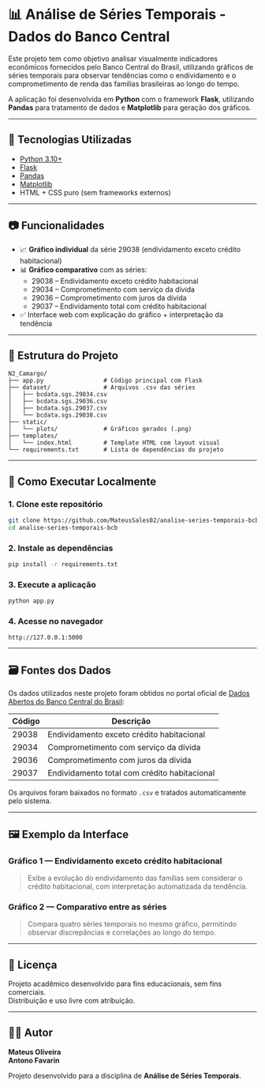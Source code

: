 
# 📊 Análise de Séries Temporais - Dados do Banco Central

Este projeto tem como objetivo analisar visualmente indicadores econômicos fornecidos pelo Banco Central do Brasil, utilizando gráficos de séries temporais para observar tendências como o endividamento e o comprometimento de renda das famílias brasileiras ao longo do tempo.

A aplicação foi desenvolvida em **Python** com o framework **Flask**, utilizando **Pandas** para tratamento de dados e **Matplotlib** para geração dos gráficos.

---

## 🚀 Tecnologias Utilizadas

- [Python 3.10+](https://www.python.org/)
- [Flask](https://flask.palletsprojects.com/)
- [Pandas](https://pandas.pydata.org/)
- [Matplotlib](https://matplotlib.org/)
- HTML + CSS puro (sem frameworks externos)

---

## 📷 Funcionalidades

- 📈 **Gráfico individual** da série 29038 (endividamento exceto crédito habitacional)
- 📊 **Gráfico comparativo** com as séries:
  - 29038 – Endividamento exceto crédito habitacional
  - 29034 – Comprometimento com serviço da dívida
  - 29036 – Comprometimento com juros da dívida
  - 29037 – Endividamento total com crédito habitacional
- ✅ Interface web com explicação do gráfico + interpretação da tendência

---

## 📁 Estrutura do Projeto

```
N2_Camargo/
├── app.py                 # Código principal com Flask
├── dataset/               # Arquivos .csv das séries
│   ├── bcdata.sgs.29034.csv
│   ├── bcdata.sgs.29036.csv
│   ├── bcdata.sgs.29037.csv
│   └── bcdata.sgs.29038.csv
├── static/
│   └── plots/             # Gráficos gerados (.png)
├── templates/
│   └── index.html         # Template HTML com layout visual
└── requirements.txt       # Lista de dependências do projeto
```

---

## 🧪 Como Executar Localmente

### 1. Clone este repositório

```bash
git clone https://github.com/MateusSales02/analise-series-temporais-bcb.git
cd analise-series-temporais-bcb
```

### 2. Instale as dependências

```bash
pip install -r requirements.txt
```

### 3. Execute a aplicação

```bash
python app.py
```

### 4. Acesse no navegador

```
http://127.0.0.1:5000
```

---

## 🗃️ Fontes dos Dados

Os dados utilizados neste projeto foram obtidos no portal oficial de [Dados Abertos do Banco Central do Brasil](https://dadosabertos.bcb.gov.br/):

| Código | Descrição |
|--------|-----------|
| 29038  | Endividamento exceto crédito habitacional |
| 29034  | Comprometimento com serviço da dívida |
| 29036  | Comprometimento com juros da dívida |
| 29037  | Endividamento total com crédito habitacional |

Os arquivos foram baixados no formato `.csv` e tratados automaticamente pelo sistema.

---

## 🖼️ Exemplo da Interface

### Gráfico 1 — Endividamento exceto crédito habitacional

> Exibe a evolução do endividamento das famílias sem considerar o crédito habitacional, com interpretação automatizada da tendência.

### Gráfico 2 — Comparativo entre as séries

> Compara quatro séries temporais no mesmo gráfico, permitindo observar discrepâncias e correlações ao longo do tempo.

---

## 📜 Licença

Projeto acadêmico desenvolvido para fins educacionais, sem fins comerciais.  
Distribuição e uso livre com atribuição.

---

## 👨‍💻 Autor

**Mateus Oliveira**  
**Antono Favarin**  

Projeto desenvolvido para a disciplina de **Análise de Séries Temporais**.
